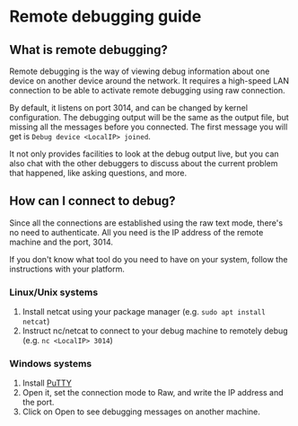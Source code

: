 # Remote debugging guide

## What is remote debugging?

Remote debugging is the way of viewing debug information about one device on another device around the network. It requires a high-speed LAN connection to be able to activate remote debugging using raw connection.

By default, it listens on port 3014, and can be changed by kernel configuration. The debugging output will be the same as the output file, but missing all the messages before you connected. The first message you will get is `Debug device <LocalIP> joined`.

It not only provides facilities to look at the debug output live, but you can also chat with the other debuggers to discuss about the current problem that happened, like asking questions, and more.

## How can I connect to debug?

Since all the connections are established using the raw text mode, there's no need to authenticate. All you need is the IP address of the remote machine and the port, 3014.

If you don't know what tool do you need to have on your system, follow the instructions with your platform.

### Linux/Unix systems

1. Install netcat using your package manager (e.g. `sudo apt install netcat`)
2. Instruct nc/netcat to connect to your debug machine to remotely debug (e.g. `nc <LocalIP> 3014`)

### Windows systems

1. Install [PuTTY](https://www.putty.org/)
2. Open it, set the connection mode to Raw, and write the IP address and the port.
3. Click on Open to see debugging messages on another machine.
